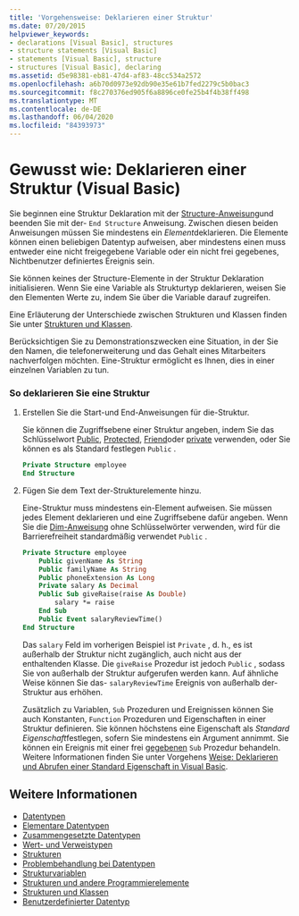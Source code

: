 ```yaml
---
title: 'Vorgehensweise: Deklarieren einer Struktur'
ms.date: 07/20/2015
helpviewer_keywords:
- declarations [Visual Basic], structures
- structure statements [Visual Basic]
- statements [Visual Basic], structure
- structures [Visual Basic], declaring
ms.assetid: d5e98381-eb81-47d4-af83-48cc534a2572
ms.openlocfilehash: a6b70d0973e92db90e35e61b7fed2279c5b0bac3
ms.sourcegitcommit: f8c270376ed905f6a8896ce0fe25b4f4b38ff498
ms.translationtype: MT
ms.contentlocale: de-DE
ms.lasthandoff: 06/04/2020
ms.locfileid: "84393973"
---
```

# <a name="how-to-declare-a-structure-visual-basic"></a>Gewusst wie: Deklarieren einer Struktur (Visual Basic)
Sie beginnen eine Struktur Deklaration mit der [Structure-Anweisung](../../../language-reference/statements/structure-statement.md)und beenden Sie mit der- `End Structure` Anweisung. Zwischen diesen beiden Anweisungen müssen Sie mindestens ein *Element*deklarieren. Die Elemente können einen beliebigen Datentyp aufweisen, aber mindestens einen muss entweder eine nicht freigegebene Variable oder ein nicht frei gegebenes, Nichtbenutzer definiertes Ereignis sein.  
  
 Sie können keines der Structure-Elemente in der Struktur Deklaration initialisieren. Wenn Sie eine Variable als Strukturtyp deklarieren, weisen Sie den Elementen Werte zu, indem Sie über die Variable darauf zugreifen.  
  
 Eine Erläuterung der Unterschiede zwischen Strukturen und Klassen finden Sie unter [Strukturen und Klassen](structures-and-classes.md).  
  
 Berücksichtigen Sie zu Demonstrationszwecken eine Situation, in der Sie den Namen, die telefonerweiterung und das Gehalt eines Mitarbeiters nachverfolgen möchten. Eine-Struktur ermöglicht es Ihnen, dies in einer einzelnen Variablen zu tun.  
  
### <a name="to-declare-a-structure"></a>So deklarieren Sie eine Struktur  
  
1. Erstellen Sie die Start-und End-Anweisungen für die-Struktur.  
  
     Sie können die Zugriffsebene einer Struktur angeben, indem Sie das Schlüsselwort [Public](../../../language-reference/modifiers/public.md), [Protected](../../../language-reference/modifiers/protected.md), [Friend](../../../language-reference/modifiers/friend.md)oder [private](../../../language-reference/modifiers/private.md) verwenden, oder Sie können es als Standard festlegen `Public` .  
  
    ```vb  
    Private Structure employee  
    End Structure  
    ```  
  
2. Fügen Sie dem Text der-Strukturelemente hinzu.  
  
     Eine-Struktur muss mindestens ein-Element aufweisen. Sie müssen jedes Element deklarieren und eine Zugriffsebene dafür angeben. Wenn Sie die [Dim-Anweisung](../../../language-reference/statements/dim-statement.md) ohne Schlüsselwörter verwenden, wird für die Barrierefreiheit standardmäßig verwendet `Public` .  
  
    ```vb  
    Private Structure employee  
        Public givenName As String  
        Public familyName As String  
        Public phoneExtension As Long  
        Private salary As Decimal  
        Public Sub giveRaise(raise As Double)  
            salary *= raise  
        End Sub  
        Public Event salaryReviewTime()  
    End Structure  
    ```  
  
     Das `salary` Feld im vorherigen Beispiel ist `Private` , d. h., es ist außerhalb der Struktur nicht zugänglich, auch nicht aus der enthaltenden Klasse. Die `giveRaise` Prozedur ist jedoch `Public` , sodass Sie von außerhalb der Struktur aufgerufen werden kann. Auf ähnliche Weise können Sie das- `salaryReviewTime` Ereignis von außerhalb der-Struktur aus erhöhen.  
  
     Zusätzlich zu Variablen, `Sub` Prozeduren und Ereignissen können Sie auch Konstanten, `Function` Prozeduren und Eigenschaften in einer Struktur definieren. Sie können höchstens eine Eigenschaft als *Standard Eigenschaft*festlegen, sofern Sie mindestens ein Argument annimmt. Sie können ein Ereignis mit einer frei [gegebenen](../../../language-reference/modifiers/shared.md) `Sub` Prozedur behandeln. Weitere Informationen finden Sie unter Vorgehens [Weise: Deklarieren und Abrufen einer Standard Eigenschaft in Visual Basic](../procedures/how-to-declare-and-call-a-default-property.md).  
  
## <a name="see-also"></a>Weitere Informationen

- [Datentypen](index.md)
- [Elementare Datentypen](elementary-data-types.md)
- [Zusammengesetzte Datentypen](composite-data-types.md)
- [Wert- und Verweistypen](value-types-and-reference-types.md)
- [Strukturen](structures.md)
- [Problembehandlung bei Datentypen](troubleshooting-data-types.md)
- [Strukturvariablen](structure-variables.md)
- [Strukturen und andere Programmierelemente](structures-and-other-programming-elements.md)
- [Strukturen und Klassen](structures-and-classes.md)
- [Benutzerdefinierter Datentyp](../../../language-reference/data-types/user-defined-data-type.md)
